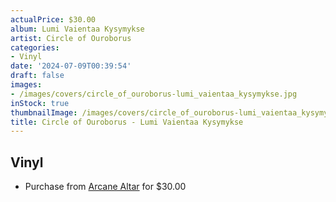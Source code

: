 ```yaml
---
actualPrice: $30.00
album: Lumi Vaientaa Kysymykse
artist: Circle of Ouroborus
categories:
- Vinyl
date: '2024-07-09T00:39:54'
draft: false
images:
- /images/covers/circle_of_ouroborus-lumi_vaientaa_kysymykse.jpg
inStock: true
thumbnailImage: /images/covers/circle_of_ouroborus-lumi_vaientaa_kysymykse-thumb.jpg
title: Circle of Ouroborus - Lumi Vaientaa Kysymykse
---
```


## Vinyl
* Purchase from [Arcane Altar](https://arcanealtar.bigcartel.com/product/circle-of-ouroborus-lumi-vaientaa-kysymykse-12-lp) for $30.00
